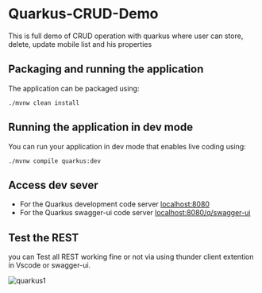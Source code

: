 # Quarkus-CRUD-Demo
This is full demo of CRUD operation with quarkus where user can store, delete, update mobile list and his properties

## Packaging and running the application

The application can be packaged using:
```shell script
./mvnw clean install
```
 ## Running the application in dev mode
You can run your application in dev mode that enables live coding using:
```shell script
./mvnw compile quarkus:dev
```

## Access dev sever
* For the Quarkus development code server   [localhost:8080](http://localhost:8080)
* For the Quarkus swagger-ui code server  [localhost:8080/q/swagger-ui](http://localhost:8080/q/swagger-ui)

## Test the REST
you can Test all REST working fine or not via using  thunder client extention in Vscode or swagger-ui.

![quarkus1](https://github.com/shivam-sharma7/Quarkus-CRUD-Demo/assets/91419219/51ab244d-d110-4dec-aed5-53fff907c4f8)
